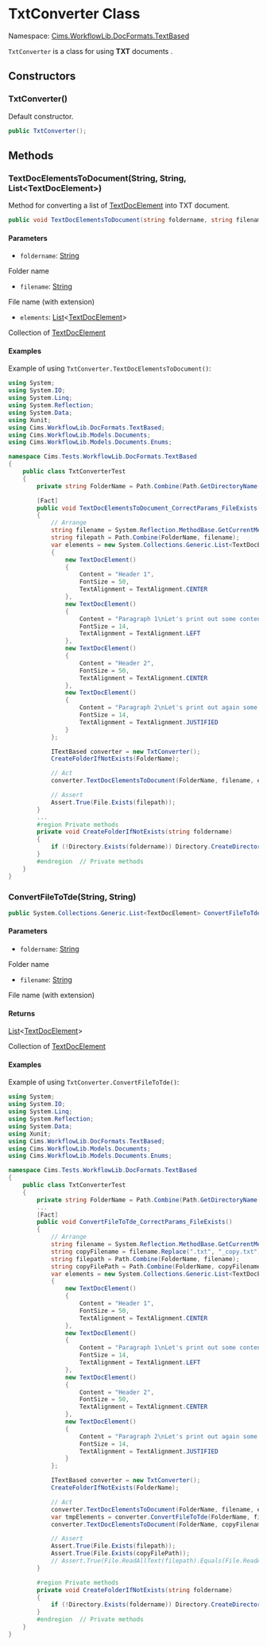 # TxtConverter Class

Namespace: [Cims.WorkflowLib.DocFormats.TextBased](Cims.WorkflowLib.DocFormats.TextBased.md)

`TxtConverter` is a class for using **TXT** documents .

## Constructors 

### TxtConverter()

Default constructor.

```C#
public TxtConverter();
```

## Methods 

### TextDocElementsToDocument(String, String, List\<TextDocElement\>)

Method for converting a list of [TextDocElement](../../Models/Documents/TextDocElement.md) into TXT document.

```C#
public void TextDocElementsToDocument(string foldername, string filename, System.Collections.Generic.List<TextDocElement> elements);
```

#### Parameters 

- `foldername`: [String](https://learn.microsoft.com/en-us/dotnet/api/system.string)

Folder name

- `filename`: [String](https://learn.microsoft.com/en-us/dotnet/api/system.string)

File name (with extension)

- `elements`: [List](https://learn.microsoft.com/en-us/dotnet/api/system.collections.generic.list-1)\<[TextDocElement](../../Models/Documents/TextDocElement.md)\>

Collection of [TextDocElement](../../Models/Documents/TextDocElement.md)

#### Examples 

Example of using `TxtConverter.TextDocElementsToDocument()`:

```C#
using System;
using System.IO;
using System.Linq; 
using System.Reflection;
using System.Data; 
using Xunit;
using Cims.WorkflowLib.DocFormats.TextBased; 
using Cims.WorkflowLib.Models.Documents; 
using Cims.WorkflowLib.Models.Documents.Enums; 

namespace Cims.Tests.WorkflowLib.DocFormats.TextBased
{
    public class TxtConverterTest
    {
        private string FolderName = Path.Combine(Path.GetDirectoryName(Assembly.GetExecutingAssembly().Location), typeof(TxtConverterTest).ToString().Split('.').Last()); 

        [Fact]
        public void TextDocElementsToDocument_CorrectParams_FileExists()
        {
            // Arrange
            string filename = System.Reflection.MethodBase.GetCurrentMethod().Name + ".txt"; 
            string filepath = Path.Combine(FolderName, filename); 
            var elements = new System.Collections.Generic.List<TextDocElement>()
            {
                new TextDocElement() 
                {
                    Content = "Header 1", 
                    FontSize = 50, 
                    TextAlignment = TextAlignment.CENTER
                }, 
                new TextDocElement() 
                {
                    Content = "Paragraph 1\nLet's print out some content to the paragraph...", 
                    FontSize = 14, 
                    TextAlignment = TextAlignment.LEFT
                }, 
                new TextDocElement() 
                {
                    Content = "Header 2", 
                    FontSize = 50, 
                    TextAlignment = TextAlignment.CENTER
                }, 
                new TextDocElement() 
                {
                    Content = "Paragraph 2\nLet's print out again some content to the paragraph...", 
                    FontSize = 14, 
                    TextAlignment = TextAlignment.JUSTIFIED
                }
            }; 

            ITextBased converter = new TxtConverter(); 
            CreateFolderIfNotExists(FolderName); 

            // Act
            converter.TextDocElementsToDocument(FolderName, filename, elements);

            // Assert
            Assert.True(File.Exists(filepath)); 
        }
        ...
        #region Private methods
        private void CreateFolderIfNotExists(string foldername)
        {
            if (!Directory.Exists(foldername)) Directory.CreateDirectory(foldername); 
        }
        #endregion  // Private methods
    }
}
```

### ConvertFileToTde(String, String)

```C#
public System.Collections.Generic.List<TextDocElement> ConvertFileToTde(string foldername, string filename);
```

#### Parameters 

- `foldername`: [String](https://learn.microsoft.com/en-us/dotnet/api/system.string)

Folder name

- `filename`: [String](https://learn.microsoft.com/en-us/dotnet/api/system.string)

File name (with extension)

#### Returns 

[List](https://learn.microsoft.com/en-us/dotnet/api/system.collections.generic.list-1)\<[TextDocElement](../../Models/Documents/TextDocElement.md)\>

Collection of [TextDocElement](../../Models/Documents/TextDocElement.md)

#### Examples 

Example of using `TxtConverter.ConvertFileToTde()`:

```C#
using System;
using System.IO;
using System.Linq; 
using System.Reflection;
using System.Data; 
using Xunit;
using Cims.WorkflowLib.DocFormats.TextBased; 
using Cims.WorkflowLib.Models.Documents; 
using Cims.WorkflowLib.Models.Documents.Enums; 

namespace Cims.Tests.WorkflowLib.DocFormats.TextBased
{
    public class TxtConverterTest
    {
        private string FolderName = Path.Combine(Path.GetDirectoryName(Assembly.GetExecutingAssembly().Location), typeof(TxtConverterTest).ToString().Split('.').Last()); 
        ...
        [Fact]
        public void ConvertFileToTde_CorrectParams_FileExists()
        {
            // Arrange
            string filename = System.Reflection.MethodBase.GetCurrentMethod().Name + ".txt"; 
            string copyFilename = filename.Replace(".txt", "_copy.txt"); 
            string filepath = Path.Combine(FolderName, filename); 
            string copyFilePath = Path.Combine(FolderName, copyFilename); 
            var elements = new System.Collections.Generic.List<TextDocElement>()
            {
                new TextDocElement() 
                {
                    Content = "Header 1", 
                    FontSize = 50, 
                    TextAlignment = TextAlignment.CENTER
                }, 
                new TextDocElement() 
                {
                    Content = "Paragraph 1\nLet's print out some content to the paragraph...", 
                    FontSize = 14, 
                    TextAlignment = TextAlignment.LEFT
                }, 
                new TextDocElement() 
                {
                    Content = "Header 2", 
                    FontSize = 50, 
                    TextAlignment = TextAlignment.CENTER
                }, 
                new TextDocElement() 
                {
                    Content = "Paragraph 2\nLet's print out again some content to the paragraph...", 
                    FontSize = 14, 
                    TextAlignment = TextAlignment.JUSTIFIED
                }
            }; 

            ITextBased converter = new TxtConverter(); 
            CreateFolderIfNotExists(FolderName); 

            // Act
            converter.TextDocElementsToDocument(FolderName, filename, elements);
            var tmpElements = converter.ConvertFileToTde(FolderName, filename); 
            converter.TextDocElementsToDocument(FolderName, copyFilename, tmpElements); 

            // Assert
            Assert.True(File.Exists(filepath)); 
            Assert.True(File.Exists(copyFilePath)); 
            // Assert.True(File.ReadAllText(filepath).Equals(File.ReadAllText(copyFilePath))); 
        }

        #region Private methods
        private void CreateFolderIfNotExists(string foldername)
        {
            if (!Directory.Exists(foldername)) Directory.CreateDirectory(foldername); 
        }
        #endregion  // Private methods
    }
}
```
